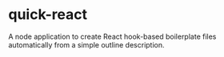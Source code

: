 # quick-react
A node application to create React hook-based boilerplate files automatically from a simple outline description.
